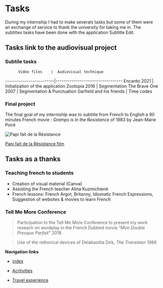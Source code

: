 # Tasks
During my internship I had to make severals tasks but some of them were an exchange of service to thank the university for taking me in. The subtitles tasks have been done with the application Subtitle Edit.

## Tasks link to the audiovisual project
### Subtile tasks


          Video files    |  Audiovisual technique 
-------------------------|----------------------------------
Encanto 2021             |    Initialization of the application
Zootopia 2016            |    Segmentation
The Brave One 2007       |    Segmentation & Punctuation 
Garfield and his friends |    Time codes


### Final project
The final goal of my interniship was to subtitle from French to English a 90 minutes French movie : 
*Gramps is in the Resistance* of 1983 by Jean-Marie Poiré

![Papi fait de la Résistance](https://fr.web.img3.acsta.net/medias/nmedia/18/70/00/89/20322427.jpg)


[Papi fait de la Résistance film](https://archive.org/details/papy-fait-de-la-resistance-1983)

## Tasks as a thanks 

### Teaching french to students
* Creation of visual material (Canva)
* Assisting the French teacher Alina Kuzmichiené
* French lessons: French Argot, Britanny, Idiomatic French Expressions, Suggestion of websites & movies to learn French
  
### Tell Me More Conference 
 > Participation to the Tell Me More Conference to present my work reseach on wordplay in the French Dubbed movie 
_"Mon Double Presque Parfait"_ 2018

 > Use of the rethorical devices of Delabastita Dirk, *The Translator* 1986


**Navigation links**


* [index](index)
  

*  [Acrtivities](2-Activities)
  
  
*  [Travel experience](3-Travel%20experience)


